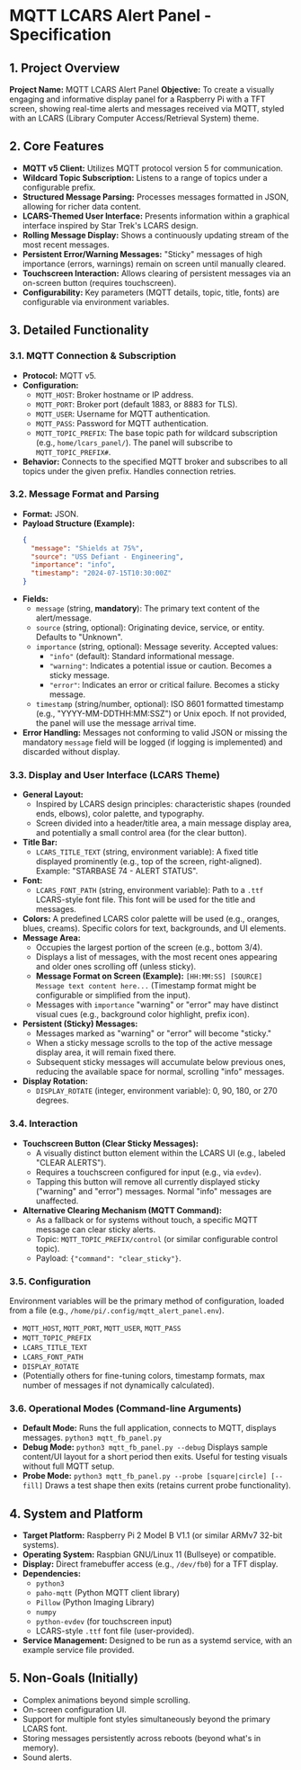 # MQTT LCARS Alert Panel - Specification

## 1. Project Overview

**Project Name:** MQTT LCARS Alert Panel
**Objective:** To create a visually engaging and informative display panel for a Raspberry Pi with a TFT screen, showing real-time alerts and messages received via MQTT, styled with an LCARS (Library Computer Access/Retrieval System) theme.

## 2. Core Features

*   **MQTT v5 Client:** Utilizes MQTT protocol version 5 for communication.
*   **Wildcard Topic Subscription:** Listens to a range of topics under a configurable prefix.
*   **Structured Message Parsing:** Processes messages formatted in JSON, allowing for richer data content.
*   **LCARS-Themed User Interface:** Presents information within a graphical interface inspired by Star Trek's LCARS design.
*   **Rolling Message Display:** Shows a continuously updating stream of the most recent messages.
*   **Persistent Error/Warning Messages:** "Sticky" messages of high importance (errors, warnings) remain on screen until manually cleared.
*   **Touchscreen Interaction:** Allows clearing of persistent messages via an on-screen button (requires touchscreen).
*   **Configurability:** Key parameters (MQTT details, topic, title, fonts) are configurable via environment variables.

## 3. Detailed Functionality

### 3.1. MQTT Connection & Subscription
*   **Protocol:** MQTT v5.
*   **Configuration:**
    *   `MQTT_HOST`: Broker hostname or IP address.
    *   `MQTT_PORT`: Broker port (default 1883, or 8883 for TLS).
    *   `MQTT_USER`: Username for MQTT authentication.
    *   `MQTT_PASS`: Password for MQTT authentication.
    *   `MQTT_TOPIC_PREFIX`: The base topic path for wildcard subscription (e.g., `home/lcars_panel/`). The panel will subscribe to `MQTT_TOPIC_PREFIX#`.
*   **Behavior:** Connects to the specified MQTT broker and subscribes to all topics under the given prefix. Handles connection retries.

### 3.2. Message Format and Parsing
*   **Format:** JSON.
*   **Payload Structure (Example):**
    ```json
    {
      "message": "Shields at 75%",
      "source": "USS Defiant - Engineering",
      "importance": "info",
      "timestamp": "2024-07-15T10:30:00Z"
    }
    ```
*   **Fields:**
    *   `message` (string, **mandatory**): The primary text content of the alert/message.
    *   `source` (string, optional): Originating device, service, or entity. Defaults to "Unknown".
    *   `importance` (string, optional): Message severity. Accepted values:
        *   `"info"` (default): Standard informational message.
        *   `"warning"`: Indicates a potential issue or caution. Becomes a sticky message.
        *   `"error"`: Indicates an error or critical failure. Becomes a sticky message.
    *   `timestamp` (string/number, optional): ISO 8601 formatted timestamp (e.g., "YYYY-MM-DDTHH:MM:SSZ") or Unix epoch. If not provided, the panel will use the message arrival time.
*   **Error Handling:** Messages not conforming to valid JSON or missing the mandatory `message` field will be logged (if logging is implemented) and discarded without display.

### 3.3. Display and User Interface (LCARS Theme)
*   **General Layout:**
    *   Inspired by LCARS design principles: characteristic shapes (rounded ends, elbows), color palette, and typography.
    *   Screen divided into a header/title area, a main message display area, and potentially a small control area (for the clear button).
*   **Title Bar:**
    *   `LCARS_TITLE_TEXT` (string, environment variable): A fixed title displayed prominently (e.g., top of the screen, right-aligned). Example: "STARBASE 74 - ALERT STATUS".
*   **Font:**
    *   `LCARS_FONT_PATH` (string, environment variable): Path to a `.ttf` LCARS-style font file. This font will be used for the title and messages.
*   **Colors:** A predefined LCARS color palette will be used (e.g., oranges, blues, creams). Specific colors for text, backgrounds, and UI elements.
*   **Message Area:**
    *   Occupies the largest portion of the screen (e.g., bottom 3/4).
    *   Displays a list of messages, with the most recent ones appearing and older ones scrolling off (unless sticky).
    *   **Message Format on Screen (Example):**
        `[HH:MM:SS] [SOURCE] Message text content here...`
        (Timestamp format might be configurable or simplified from the input).
    *   Messages with `importance` "warning" or "error" may have distinct visual cues (e.g., background color highlight, prefix icon).
*   **Persistent (Sticky) Messages:**
    *   Messages marked as "warning" or "error" will become "sticky."
    *   When a sticky message scrolls to the top of the active message display area, it will remain fixed there.
    *   Subsequent sticky messages will accumulate below previous ones, reducing the available space for normal, scrolling "info" messages.
*   **Display Rotation:**
    *   `DISPLAY_ROTATE` (integer, environment variable): 0, 90, 180, or 270 degrees.

### 3.4. Interaction
*   **Touchscreen Button (Clear Sticky Messages):**
    *   A visually distinct button element within the LCARS UI (e.g., labeled "CLEAR ALERTS").
    *   Requires a touchscreen configured for input (e.g., via `evdev`).
    *   Tapping this button will remove all currently displayed sticky ("warning" and "error") messages. Normal "info" messages are unaffected.
*   **Alternative Clearing Mechanism (MQTT Command):**
    *   As a fallback or for systems without touch, a specific MQTT message can clear sticky alerts.
    *   Topic: `MQTT_TOPIC_PREFIX/control` (or similar configurable control topic).
    *   Payload: `{"command": "clear_sticky"}`.

### 3.5. Configuration
Environment variables will be the primary method of configuration, loaded from a file (e.g., `/home/pi/.config/mqtt_alert_panel.env`).
*   `MQTT_HOST`, `MQTT_PORT`, `MQTT_USER`, `MQTT_PASS`
*   `MQTT_TOPIC_PREFIX`
*   `LCARS_TITLE_TEXT`
*   `LCARS_FONT_PATH`
*   `DISPLAY_ROTATE`
*   (Potentially others for fine-tuning colors, timestamp formats, max number of messages if not dynamically calculated).

### 3.6. Operational Modes (Command-line Arguments)
*   **Default Mode:** Runs the full application, connects to MQTT, displays messages.
    `python3 mqtt_fb_panel.py`
*   **Debug Mode:**
    `python3 mqtt_fb_panel.py --debug`
    Displays sample content/UI layout for a short period then exits. Useful for testing visuals without full MQTT setup.
*   **Probe Mode:**
    `python3 mqtt_fb_panel.py --probe [square|circle] [--fill]`
    Draws a test shape then exits (retains current probe functionality).

## 4. System and Platform
*   **Target Platform:** Raspberry Pi 2 Model B V1.1 (or similar ARMv7 32-bit systems).
*   **Operating System:** Raspbian GNU/Linux 11 (Bullseye) or compatible.
*   **Display:** Direct framebuffer access (e.g., `/dev/fb0`) for a TFT display.
*   **Dependencies:**
    *   `python3`
    *   `paho-mqtt` (Python MQTT client library)
    *   `Pillow` (Python Imaging Library)
    *   `numpy`
    *   `python-evdev` (for touchscreen input)
    *   LCARS-style `.ttf` font file (user-provided).
*   **Service Management:** Designed to be run as a systemd service, with an example service file provided.

## 5. Non-Goals (Initially)
*   Complex animations beyond simple scrolling.
*   On-screen configuration UI.
*   Support for multiple font styles simultaneously beyond the primary LCARS font.
*   Storing messages persistently across reboots (beyond what's in memory).
*   Sound alerts.
